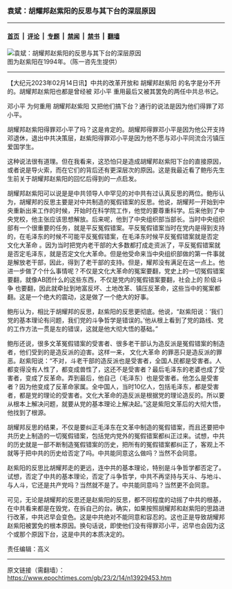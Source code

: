 ### 袁斌：胡耀邦赵紫阳的反思与其下台的深层原因

---

#### [首页](../../../..?n13929453) &nbsp;|&nbsp; [评论](../../../../../epoch-comment?n13929453) &nbsp;|&nbsp; [专题](../../../../../epoch-special?n13929453) &nbsp;|&nbsp; [禁闻](../../../../../epoch-news?n13929453) &nbsp;|&nbsp; [禁书](../../../../../books?n13929453) &nbsp;|&nbsp; [翻墙](https://github.com/gfw-breaker/nogfw/blob/master/README.md?n13929453)


<div><img alt="袁斌：胡耀邦赵紫阳的反思与其下台的深层原因" class="attachment-djy_600_400 size-djy_600_400 wp-post-image" src="https://i.epochtimes.com/assets/uploads/2022/10/id13847042-5020834461550@1200x1200.jpg"/>
<div class="caption">
 图为赵紫阳在1994年。（陈一咨先生提供）
</div></div><hr/><div class="post_content" id="artbody" itemprop="articleBody">
 <!-- article content begin -->
 <p>
  【大纪元2023年02月14日讯】中共的改革开放和
  <ok href="https://www.epochtimes.com/gb/tag/%E8%83%A1%E8%80%80%E9%82%A6%E8%B5%B5%E7%B4%AB%E9%98%B3.html">
   胡耀邦赵紫阳
  </ok>
  的名字是分不开的。胡耀邦赵紫阳也都是曾经被
  <ok href="https://www.epochtimes.com/gb/tag/%E9%82%93%E5%B0%8F%E5%B9%B3.html">
   邓小平
  </ok>
  重用最后又被其罢免的两任中共总书记。
 </p>
 <p>
  <ok href="https://www.epochtimes.com/gb/tag/%E9%82%93%E5%B0%8F%E5%B9%B3.html">
   邓小平
  </ok>
  为何重用
  <ok href="https://www.epochtimes.com/gb/tag/%E8%83%A1%E8%80%80%E9%82%A6%E8%B5%B5%E7%B4%AB%E9%98%B3.html">
   胡耀邦赵紫阳
  </ok>
  又把他们搞下台？通行的说法是因为他们得罪了邓小平。
 </p>
 <p>
  胡耀邦赵紫阳得罪邓小平了吗？这是肯定的。胡耀邦得罪邓小平是因为他公开支持邓退休，退出中共决策层，赵紫阳得罪邓小平是因为他不愿与邓小平同流合污镇压爱国学生。
 </p>
 <p>
  这种说法很有道理。但在我看来，这恐怕只是造成胡耀邦赵紫阳下台的直接原因，或者说是导火索，而在它们的背后还有更深层次的原因。这是我最近看了鲍彤先生生前关于胡耀邦赵紫阳的回忆后得到的一点启发。
 </p>
 <p>
  胡耀邦赵紫阳可以说是是中共领导人中罕见的对中共有过认真反思的两位。鲍彤认为，胡耀邦的反思主要是对中共制造的冤假错案的反思。他说，胡耀邦一开始到中央重新出来工作的时候，开始时在科学院工作，他觉的要尊重科学。后来他到了中央党校，他主张应该思想解放。后来呢，他到了中央组织部当部长。当时中央组织部有一个很重要的任务，就是平反冤假错案。平反冤假错案当时在党内是得到支持的，在毛泽东的时候不可能平反冤假错案，在毛泽东时候平反冤假错案就是否定
  <ok href="https://www.epochtimes.com/gb/tag/%E6%96%87%E5%8C%96%E5%A4%A7%E9%9D%A9%E5%91%BD.html">
   文化大革命
  </ok>
  。因为当时把党内老干部的大多数都打成走资派了，平反冤假错案就是否定毛泽东，就是否定文化大革命。但是他受命来当中央组织部做的第一件事就是解放老干部，因此，得到了老干部的支持。但是，耀邦没有满足在这一点上。他进一步做了个什么事情呢？不仅是文化大革命的冤案要翻，党史上的一切冤假错案要翻，就像AB团什么的这些东西，不仅是党内的冤假错案要翻，社会上的
  <ok href="https://www.epochtimes.com/gb/tag/%E9%98%B6%E7%BA%A7%E6%96%97%E4%BA%89.html">
   阶级斗争
  </ok>
  也要翻，因此就牵扯到地富反坏、土地改革、镇压反革命，这些当中的冤案都翻。这是一个绝大的震动，这是做了一个绝大的好事。
 </p>
 <p>
  鲍彤认为，相比于胡耀邦的反思，赵紫阳的反思更彻底。他说，“赵紫阳说：‘我们党的基本理论有问题，我们党的斗争哲学是错误的。’他从根上看到了党的路线、党的工作方法一贯是左的错误，这就是他大彻大悟的基础。”
 </p>
 <p>
  鲍彤还说，很多文革冤假错案的受害者、很多老干部认为造反派是冤假错案的制造者，他们受到的是造反派的迫害。这样一来，
  <ok href="https://www.epochtimes.com/gb/tag/%E6%96%87%E5%8C%96%E5%A4%A7%E9%9D%A9%E5%91%BD.html">
   文化大革命
  </ok>
  的罪恶只是造反派的罪恶。赵紫阳说：“不对，斗老干部的造反派也是受害者，全国人民都是受害者。人都变得没有人性了，都变成兽性了，这还不是受害者？最后毛泽东的老婆也成了受害者，变成了反革命。弄到最后，他自己（毛泽东）也是受害者。他怎么是受害者？因为他变成了反革命家属。全中国人，当时10亿人，包括毛泽东，都是受害者，都是党的理论的受害者。文化大革命的造反派是根据党的理论造反的。所以要从根本上解决问题，就要从党的基本理论上解决起。”这是紫阳文革后的大彻大悟，他找到了根源。
 </p>
 <p>
  胡耀邦反思的结果，不仅是要纠正毛泽东在文革中制造的冤假错案，而且还要把中共历史上制造的一切冤假错案，包括党内党外的冤假错案都纠正过来。试想，中共的历史就是一部不断制造冤假错案的历史，把所有的冤假错案都纠正了，客观上不就等于把中共的历史给否定了吗。中共能同意这么做吗？当然不会同意。
 </p>
 <p>
  赵紫阳的反思比胡耀邦走的更远，连中共的基本理论，特别是斗争哲学都否定了。试想，否定了中共的基本理论，否定了斗争哲学，中共不再坚持与天斗、与地斗、与人斗，它还是共产党吗？当然就不是了。中共能同意吗？当然更不会同意。
 </p>
 <p>
  可见，无论是胡耀邦的反思还是赵紫阳的反思，都不同程度的动摇了中共的根基，在中共看来都是在毁党，在拆自己的台。确实，如果按照胡耀邦和赵紫阳的思路进行改革，中共迟早会变色。这是中共绝对不能同意和容忍的。这也正是导致胡耀邦赵紫阳被罢免的根本原因。换句话说，即使他们没有得罪邓小平，迟早也会因为这个或那个原因下台，这是中共的本质决定的。
 </p>
 <p>
  责任编辑：高义
 </p>
 <!-- article content end -->
 <div id="below_article_ad">
 </div>
</div>


---

原文链接（需翻墙）：https://www.epochtimes.com/gb/23/2/14/n13929453.htm